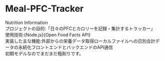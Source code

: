 # Meal-PFC-Tracker
Nutrition Information<br>
プロジェクトの目的:「日々のPFCとカロリーを記録・集計するトラッカー」<br>
使用技術:{Node.js}{Open Food Facts API} <br>
実装した主な機能:外部からの栄養データ取得ローカルファイルへの日別合計データの永続化フロントエンドとバックエンドのAPI通信<br>
初期モデルなのでまだまだ粗削りです。
